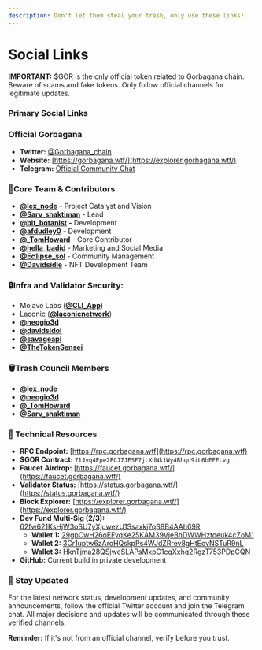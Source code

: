 ```yaml
---
description: Don't let them steal your trash, only use these links!
---
```


# Social Links

**IMPORTANT:** $GOR is the only official token related to Gorbagana chain. Beware of scams and fake tokens. Only follow official channels for legitimate updates.

### Primary Social Links

### Official Gorbagana

* **Twitter:** [@Gorbagana\_chain](https://x.com/Gorbagana_chain/)
* **Website:** [https://gorbagana.wtf/](https://explorer.gorbagana.wtf/)
* **Telegram:** [Official Community Chat](https://t.me/gorbagana_portal)

### &#x20;🤝Core Team & Contributors

* [**@lex\_node**](https://x.com/lex_node) - Project Catalyst and Vision
* [**@Sarv\_shaktiman**](https://x.com/Sarv_shaktiman) - Lead
* [**@bit\_botanist**](https://x.com/bit_botanist) **-** Development
* [**@afdudley0**](https://x.com/afdudley0) - Development
* [**@\_TomHoward**](https://x.com/_TomHoward) - Core Contributor
* [**@hella\_badid**](https://x.com/hella_badid) - Marketing and Social Media
* [**@Ec1ipse\_sol**](https://x.com/ec1ipse_sol) - Community Management
* [**@Davidsidle**](https://x.com/davidsidol) - NFT Development Team

### **🔒Infra and Validator Security:**

* Mojave Labs ([**@CLI\_App**](https://x.com/CLI_App))
* Laconic ([**@laconicnetwork**](https://x.com/laconicnetwork))
* [**@neogio3d**](https://x.com/neogio3d)
* [**@davidsidol**](https://x.com/davidsidol)
* [**@savageapi**](https://x.com/savageapi)
* [**@TheTokenSensei**](https://x.com/thetokensensei)

### 🗑**Trash Council Members**

* [**@lex\_node**](https://x.com/lex_node)
* [**@neogio3d**](https://x.com/neogio3d)
* [**@\_TomHoward**](https://x.com/_TomHoward)
* [**@Sarv\_shaktiman**](https://x.com/Sarv_shaktiman)

### 🔗 Technical Resources

* **RPC Endpoint:** [https://rpc.gorbagana.wtf](https://rpc.gorbagana.wtf)
* **$GOR Contract:** `71Jvq4Epe2FCJ7JFSF7jLXdNk1Wy4Bhqd9iL6bEFELvg`
* **Faucet Airdrop:** [https://faucet.gorbagana.wtf/](https://faucet.gorbagana.wtf/)
* **Validator Status:** [https://status.gorbagana.wtf/](https://status.gorbagana.wtf/)
* **Block Explorer:** [https://explorer.gorbagana.wtf/](https://explorer.gorbagana.wtf/)
* **Dev Fund Multi-Sig (2/3):** [62fw621KsHjW3oSU7yXjuwezU1Ssaxkj7qS8B4AAh69R](https://app.squads.so/squads/62fw621KsHjW3oSU7yXjuwezU1Ssaxkj7qS8B4AAh69R/home)
  * **Wallet 1:** [29gpCwH26oEFyqKe25KAM39VjeBhDWWHztoeuk4cZoM1](https://solscan.io/account/29gpCwH26oEFyqKe25KAM39VjeBhDWWHztoeuk4cZoM1)
  * **Wallet 2:** [3Cr1uptw6zAroHQskpPs4WJdZRrev8gHtEovNSTuR9nL](https://solscan.io/account/3Cr1uptw6zAroHQskpPs4WJdZRrev8gHtEovNSTuR9nL)
  * **Wallet 3:** [HknTjma28QSjweSLAPsMxpC1cqXxhq2RgzT753PDpCQN](https://solscan.io/account/HknTjma28QSjweSLAPsMxpC1cqXxhq2RgzT753PDpCQN)
* **GitHub:** Current build in private development

### 📢 Stay Updated

For the latest network status, development updates, and community announcements, follow the official Twitter account and join the Telegram chat. All major decisions and updates will be communicated through these verified channels.

**Reminder:** If it's not from an official channel, verify before you trust.
